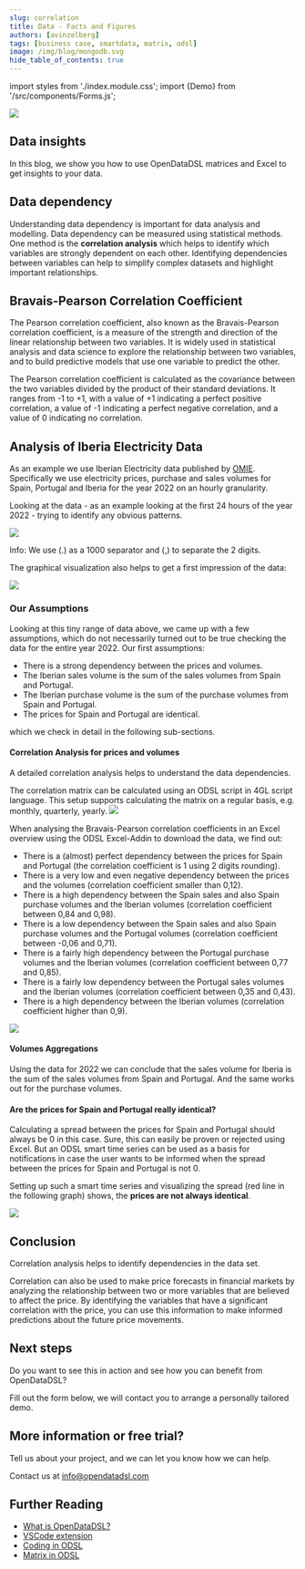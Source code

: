 ```yaml
---
slug: correlation
title: Data - Facts and Figures
authors: [avinzelberg]
tags: [business case, smartdata, matrix, odsl]
image: /img/blog/mongodb.svg
hide_table_of_contents: true
---
```

import styles from './index.module.css';
import {Demo} from '/src/components/Forms.js';

<div className="row">
  <div className="column">
    <img src="/img/blog/correlation/DataAnalysis.jpg"/>
  </div>
  <div className="column">
  <h2>Data insights</h2>  
    In this blog, we show you how to use OpenDataDSL matrices and Excel to get insights to your data.
  </div>
</div>

<!--truncate-->

## Data dependency

Understanding data dependency is important for data analysis and modelling. Data dependency can be measured using statistical methods. One method is the **correlation analysis** which helps to identify which variables are strongly dependent on each other. Identifying dependencies between variables can help to simplify complex datasets and highlight important relationships.

## Bravais-Pearson Correlation Coefficient

The Pearson correlation coefficient, also known as the Bravais-Pearson correlation coefficient, is a measure of the strength and direction of the linear relationship between two variables. It is widely used in statistical analysis and data science to explore the relationship between two variables, and to build predictive models that use one variable to predict the other.

The Pearson correlation coefficient is calculated as the covariance between the two variables divided by the product of their standard deviations. It ranges from -1 to +1, with a value of +1 indicating a perfect positive correlation, a value of -1 indicating a perfect negative correlation, and a value of 0 indicating no correlation.

## Analysis of Iberia Electricity Data

As an example we use Iberian Electricity data published by [OMIE](https://www.omie.es/en/spot-hoy). Specifically we use electricity prices, purchase and sales volumes for Spain, Portugal and Iberia for the year 2022 on an hourly granularity.

Looking at the data - as an example looking at the first 24 hours of the year 2022 - trying to identify any obvious patterns.


<img className={styles.product_screenshot} src="/img/blog/correlation/data_day1.PNG" />

Info: We use (.) as a 1000 separator and (,) to separate the 2 digits.

The graphical visualization also helps to get a first impression of the data:

<img className={styles.product_screenshot} src="/img/blog/correlation/graph_day1.PNG" />

### Our Assumptions
Looking at this tiny range of data above, we came up with a few assumptions, which do not necessarily turned out to be true checking the data for the entire year 2022.
Our first assumptions:
* There is a strong dependency between the prices and volumes.
* The Iberian sales volume is the sum of the sales volumes from Spain and Portugal.
* The Iberian purchase volume is the sum of the purchase volumes from Spain and Portugal.
* The prices for Spain and Portugal are identical.

which we check in detail in the following sub-sections.

#### Correlation Analysis for prices and volumes

A detailed correlation analysis helps to understand the data dependencies. 

The correlation matrix can be calculated using an ODSL script in 4GL script language.
This setup supports calculating the matrix on a regular basis, e.g.  monthly, quarterly, yearly.
<img className={styles.product_screenshot} src="/img/blog/correlation/correlation.PNG" />

When analysing the Bravais-Pearson correlation coefficients in an Excel overview using the ODSL Excel-Addin to download the data, we find out:

* There is a (almost) perfect dependency between the prices for Spain and Portugal (the correlation coefficient is 1 using 2 digits rounding).
* There is a very low and even negative dependency between the prices and the volumes (correlation coefficient smaller than 0,12).
* There is a high dependency between the Spain sales and also Spain purchase volumes and the Iberian volumes (correlation coefficient between 0,84 and 0,98).
* There is a low dependency between the Spain sales and also Spain purchase volumes and the Portugal volumes (correlation coefficient between -0,06 and 0,71).
* There is a fairly high dependency between the Portugal purchase volumes and the Iberian volumes (correlation coefficient between 0,77 and 0,85).
* There is a fairly low dependency between the Portugal sales volumes and the Iberian volumes (correlation coefficient between 0,35 and 0,43).
* There is a high dependency between the Iberian volumes (correlation coefficient higher than 0,9).

<img className={styles.product_screenshot} src="/img/blog/correlation/correlation_Excel.PNG" />



#### Volumes Aggregations
Using the data for 2022 we can conclude that the sales volume for Iberia is the sum of the sales volumes from Spain and Portugal. 
And the same works out for the purchase volumes.

#### Are the prices for Spain and Portugal really identical?

Calculating a spread between the prices for Spain and Portugal should always be 0 in this case.
Sure, this can easily be proven or rejected using Excel. But an ODSL smart time series can be used as a basis for notifications in case the user wants to be informed when the spread between the prices for Spain and Portugal is not 0.

Setting up such a smart time series and visualizing the spread (red line in the following graph) shows, the **prices are not always identical**.

<img className={styles.product_screenshot} src="/img/blog/correlation/PT_and_spread.PNG" />


## Conclusion

Correlation analysis helps to identify dependencies in the data set.

Correlation can also be used to make price forecasts in financial markets by analyzing the relationship between two or more variables that are believed to affect the price. By identifying the variables that have a significant correlation with the price, you can use this information to make informed predictions about the future price movements.

## Next steps
Do you want to see this in action and see how you can benefit from OpenDataDSL?

Fill out the form below, we will contact you to arrange a personally tailored demo.

<Demo />


## More information or free trial?
Tell us about your project, and we can let you know how we can help.

Contact us at [info@opendatadsl.com](mailto:info@opendatadsl.com)

## Further Reading
* [What is OpenDataDSL?](https://doc.opendatadsl.com/docs/product/intro)
* [VSCode extension](https://doc.opendatadsl.com/docs/user/vscode)
* [Coding in ODSL](https://doc.opendatadsl.com/docs/odsl)
* [Matrix in ODSL](https://doc.opendatadsl.com/docs/odsl/variable/matrix)